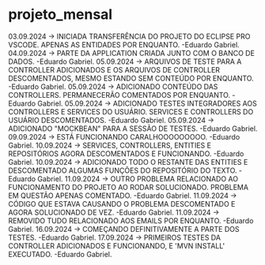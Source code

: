 # projeto_mensal
03.09.2024 -> INICIADA TRANSFERÊNCIA DO PROJETO DO ECLIPSE PRO VSCODE. APENAS AS ENTIDADES POR ENQUANTO. -Eduardo Gabriel.
04.09.2024 -> PARTE DA APPLICATION CRIADA JUNTO COM O BANCO DE DADOS. -Eduardo Gabriel.
05.09.2024 -> ARQUIVOS DE TESTE PARA A CONTROLLER ADICIONADOS E OS ARQUIVOS DE CONTROLLER DESCOMENTADOS, MESMO ESTANDO SEM CONTEÚDO POR ENQUANTO. -Eduardo Gabriel.
05.09.2024 -> ADICIONADO CONTEÚDO DAS CONTROLLERS. PERMANECERÃO COMENTADOS POR ENQUANTO. -Eduardo Gabriel.
05.09.2024 -> ADICIONADO TESTES INTEGRADORES AOS CONTROLLERS E SERVICES DO USUÁRIO. SERVICES E CONTROLLERS DO USUÁRIO DESCOMENTADOS. -Eduardo Gabriel.
05.09.2024 -> ADICIONADO "MOCKBEAN" PARA A SESSÃO DE TESTES. -Eduardo Gabriel.
09.09.2024 -> ESTÁ FUNCIONANDO CARALHOOOOOOOOO. -Eduardo Gabriel.
10.09.2024 -> SERVICES, CONTROLLERS, ENTITIES E REPOSITÓRIOS AGORA DESCOMENTADOS E FUNCIONANDO. -Eduardo Gabriel.
10.09.2024 -> ADICIONADO TODO O RESTANTE DAS ENTITIES E DESCOMENTADO ALGUMAS FUNÇÕES DO REPOSITÓRIO DO TEXTO. -Eduardo Gabriel.
11.09.2024 -> OUTRO PROBLEMA RELACIONADO AO FUNCIONAMENTO DO PROJETO AO RODAR SOLUCIONADO. PROBLEMA EM QUESTÃO APENAS COMENTADO. -Eduardo Gabriel.
11.09.2024 -> CÓDIGO QUE ESTAVA CAUSANDO O PROBLEMA DESCOMENTADO E AGORA SOLUCIONADO DE VEZ. -Eduardo Gabriel.
11.09.2024 -> REMOVIDO TUDO RELACIONADO AOS EMAILS POR ENQUANTO. -Eduardo Gabriel.
16.09.2024 -> COMEÇANDO DEFINITIVAMENTE A PARTE DOS TESTES. -Eduardo Gabriel.
17.09.2024 -> PRIMEIROS TESTES DA CONTROLLER ADICIONADOS E FUNCIONANDO, E 'MVN INSTALL' EXECUTADO. -Eduardo Gabriel.